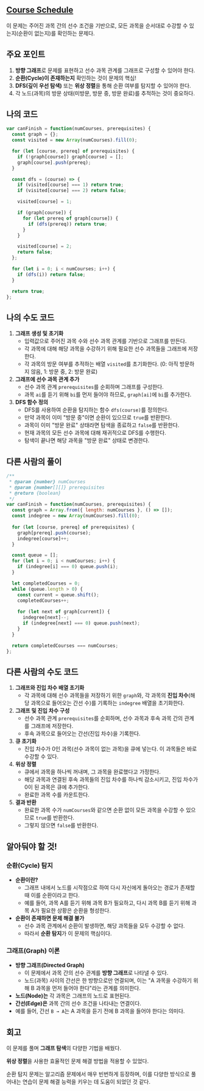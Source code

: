 ## [**Course Schedule**](https://leetcode.com/problems/course-schedule/)

이 문제는 주어진 과목 간의 선수 조건을 기반으로, 모든 과목을 순서대로 수강할 수 있는지(순환이 없는지)를 확인하는 문제다.

## 주요 포인트

1. **방향 그래프**로 문제를 표현하고 선수 과목 관계를 그래프로 구성할 수 있어야 한다.
2. **순환(Cycle)이 존재하는지** 확인하는 것이 문제의 핵심!
3. **DFS(깊이 우선 탐색)** 또는 **위상 정렬**을 통해 순환 여부를 탐지할 수 있어야 한다.
4. 각 노드(과목)의 방문 상태(미방문, 방문 중, 방문 완료)를 추적하는 것이 중요하다.

## 나의 코드

```jsx
var canFinish = function(numCourses, prerequisites) {
  const graph = {}; 
  const visited = new Array(numCourses).fill(0);

  for (let [course, prereq] of prerequisites) {
    if (!graph[course]) graph[course] = [];
    graph[course].push(prereq);
  }

  const dfs = (course) => {
    if (visited[course] === 1) return true;
    if (visited[course] === 2) return false;

    visited[course] = 1;

    if (graph[course]) {
      for (let prereq of graph[course]) {
        if (dfs(prereq)) return true;
      }
    }

    visited[course] = 2;
    return false;
  };

  for (let i = 0; i < numCourses; i++) {
    if (dfs(i)) return false;
  }

  return true;
};

```

## 나의 수도 코드

1. **그래프 생성 및 초기화**
    - 입력값으로 주어진 과목 수와 선수 과목 관계를 기반으로 그래프를 만든다.
    - 각 과목에 대해 해당 과목을 수강하기 위해 필요한 선수 과목들을 그래프에 저장한다.
    - 각 과목의 방문 여부를 추적하는 배열 `visited`를 초기화한다.
    (0: 아직 방문하지 않음, 1: 방문 중, 2: 방문 완료)
2. **그래프에 선수 과목 관계 추가**
    - 선수 과목 관계 `prerequisites`를 순회하며 그래프를 구성한다.
    - 과목 `ai`를 듣기 위해 `bi`를 먼저 들어야 하므로, `graph[ai]`에 `bi`를 추가한다.
3. **DFS 함수 정의**
    - DFS를 사용하여 순환을 탐지하는 함수 `dfs(course)`를 정의한다.
    - 만약 과목이 이미 "방문 중"이면 순환이 있으므로 `true`를 반환한다.
    - 과목이 이미 "방문 완료" 상태라면 탐색을 종료하고 `false`를 반환한다.
    - 현재 과목의 모든 선수 과목에 대해 재귀적으로 DFS를 수행한다.
    - 탐색이 끝나면 해당 과목을 "방문 완료" 상태로 변경한다.

## 다른 사람의 풀이

```jsx
/**
 * @param {number} numCourses
 * @param {number[][]} prerequisites
 * @return {boolean}
 */
var canFinish = function(numCourses, prerequisites) {
  const graph = Array.from({ length: numCourses }, () => []);
  const indegree = new Array(numCourses).fill(0);
  
  for (let [course, prereq] of prerequisites) {
    graph[prereq].push(course);
    indegree[course]++;
  }

  const queue = [];
  for (let i = 0; i < numCourses; i++) {
    if (indegree[i] === 0) queue.push(i);
  }

  let completedCourses = 0;
  while (queue.length > 0) {
    const current = queue.shift();
    completedCourses++;
    
    for (let next of graph[current]) {
      indegree[next]--;
      if (indegree[next] === 0) queue.push(next);
    }
  }

  return completedCourses === numCourses;
};
```

## 다른 사람의 수도 코드

1. **그래프와 진입 차수 배열 초기화**
    - 각 과목에 대해 선수 과목들을 저장하기 위한 `graph`와, 각 과목의 **진입 차수**(해당 과목으로 들어오는 간선 수)를 기록하는 `indegree` 배열을 초기화한다.
2. **그래프 및 진입 차수 구성**
    - 선수 과목 관계 `prerequisites`를 순회하며, 선수 과목과 후속 과목 간의 관계를 그래프에 저장한다.
    - 후속 과목으로 들어오는 간선(진입 차수)을 기록한다.
3. **큐 초기화**
    - 진입 차수가 0인 과목(선수 과목이 없는 과목)을 큐에 넣는다. 이 과목들은 바로 수강할 수 있다.
4. **위상 정렬**
    - 큐에서 과목을 하나씩 꺼내며, 그 과목을 완료했다고 가정한다.
    - 해당 과목과 연결된 후속 과목들의 진입 차수를 하나씩 감소시키고, 진입 차수가 0이 된 과목은 큐에 추가한다.
    - 완료한 과목 수를 카운트한다.
5. **결과 반환**
    - 완료한 과목 수가 `numCourses`와 같으면 순환 없이 모든 과목을 수강할 수 있으므로 `true`를 반환한다.
    - 그렇지 않으면 `false`를 반환한다.

## 알아둬야 할 것!

### **순환(Cycle) 탐지**

- **순환이란?**
    - 그래프 내에서 노드를 시작점으로 하여 다시 자신에게 돌아오는 경로가 존재할 때 이를 순환이라고 한다.
    - 예를 들어, 과목 A를 듣기 위해 과목 B가 필요하고, 다시 과목 B를 듣기 위해 과목 A가 필요한 상황은 순환을 형성한다.
- **순환이 존재하면 문제 해결 불가**
    - 선수 과목 관계에서 순환이 발생하면, 해당 과목들을 모두 수강할 수 없다.
    - 따라서 **순환 탐지**가 이 문제의 핵심이다.

### **그래프(Graph) 이론**

- **방향 그래프(Directed Graph)**
    - 이 문제에서 과목 간의 선수 관계를 **방향 그래프**로 나타낼 수 있다.
    - 노드(과목) 사이의 간선은 한 방향으로만 연결되며, 이는 "A 과목을 수강하기 위해 B 과목을 먼저 들어야 한다"라는 관계를 의미한다.
- **노드(Node)는** 각 과목은 그래프의 노드로 표현된다.
- **간선(Edge)은** 과목 간의 선수 조건을 나타내는 연결이다.
- 예를 들어, 간선 `B → A`는 A 과목을 듣기 전에 B 과목을 들어야 한다는 의미다.

## 회고

이 문제를 풀며 **그래프 탐색**의 다양한 기법을 배웠다.

**위상 정렬**을 사용한 효율적인 문제 해결 방법을 적용할 수 있었다.

순환 탐지 문제는 알고리즘 문제에서 매우 빈번하게 등장하며, 이를 다양한 방식으로 풀어내는 연습이 문제 해결 능력을 키우는 데 도움이 되었던 것 같다.
